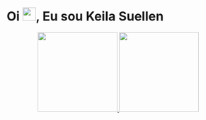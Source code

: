 <h1 align="left">Oi <img src="https://raw.githubusercontent.com/kaueMarques/kaueMarques/master/hi.gif"" height="30px">, Eu sou Keila Suellen</h1>
<div align="center">  
  <a href="https://github.com/KeilaSuellen">
    <img height="180em" src="https://github-readme-stats.vercel.app/api?username=KeilaSuellen&show_icons=true&theme=tokyonight&include_all_commits=true&count_private=true"/>
<img height="180em" src="https://github-readme-stats.vercel.app/api/top-langs/?username=KeilaSuellen&layout=compact&langs_count=7&theme=dracula"/>
   </div>
  
  
  
